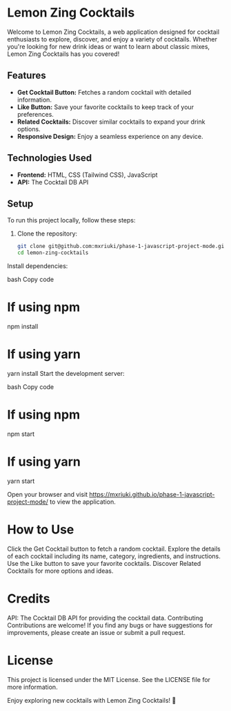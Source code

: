 # Lemon Zing Cocktails

Welcome to Lemon Zing Cocktails, a web application designed for cocktail enthusiasts to explore, discover, and enjoy a variety of cocktails. Whether you're looking for new drink ideas or want to learn about classic mixes, Lemon Zing Cocktails has you covered!

## Features

- **Get Cocktail Button:** Fetches a random cocktail with detailed information.
- **Like Button:** Save your favorite cocktails to keep track of your preferences.
- **Related Cocktails:** Discover similar cocktails to expand your drink options.
- **Responsive Design:** Enjoy a seamless experience on any device.

## Technologies Used

- **Frontend:** HTML, CSS (Tailwind CSS), JavaScript
- **API:** The Cocktail DB API

## Setup

To run this project locally, follow these steps:

1. Clone the repository:

   ```bash
   git clone git@github.com:mxriuki/phase-1-javascript-project-mode.git
   cd lemon-zing-cocktails
Install dependencies:

bash
Copy code
# If using npm
npm install

# If using yarn
yarn install
Start the development server:

bash
Copy code
# If using npm
npm start

# If using yarn
yarn start

Open your browser and visit https://mxriuki.github.io/phase-1-javascript-project-mode/ to view the application.

# How to Use
Click the Get Cocktail button to fetch a random cocktail.
Explore the details of each cocktail including its name, category, ingredients, and instructions.
Use the Like button to save your favorite cocktails.
Discover Related Cocktails for more options and ideas.
# Credits
API: The Cocktail DB API for providing the cocktail data.
Contributing
Contributions are welcome! If you find any bugs or have suggestions for improvements, please create an issue or submit a pull request.

# License
This project is licensed under the MIT License. See the LICENSE file for more information.

Enjoy exploring new cocktails with Lemon Zing Cocktails! 🍹
